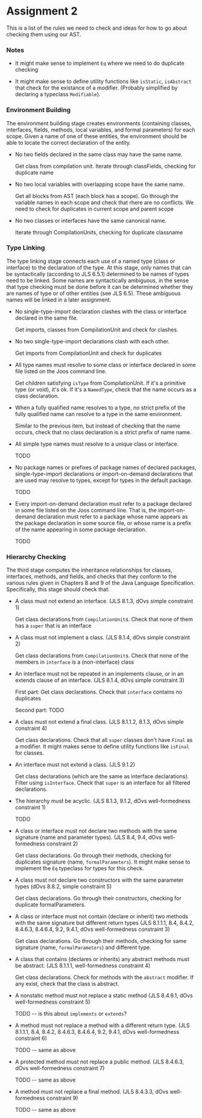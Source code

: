 Assignment 2
============

This is a list of the rules we need to check and ideas for how to go
about checking them using our AST.

### Notes

* It might make sense to implement `Eq` where we need to do duplicate
  checking

* It might make sense to define utility functions like `isStatic`,
  `isAbstract` that check for the existance of a modifier. (Probably
  simplified by declaring a typeclass `Modifiable`).

### Environment Building

 The environment building stage creates environments (containing
 classes, interfaces, fields, methods, local variables, and formal
 parameters) for each scope. Given a name of one of these entities,
 the environment should be able to locate the correct declaration of
 the entity.

* No two fields declared in the same class may have the same name.

  Get class from compilation unit. Iterate through classFields,
  checking for duplicate name

* No two local variables with overlapping scope have the same name.

  Get all blocks from AST (each block has a scope).  Go through the
  variable names in each scope and check that rhere are no
  conflicts. We need to check for duplicates in current scope and
  parent scope

* No two classes or interfaces have the same canonical name.

  Iterate through CompilationUnits, checking for duplicate classname

### Type Linking

 The type linking stage connects each use of a named type (class or
 interface) to the declaration of the type. At this stage, only names
 that can be syntactically (according to JLS 6.5.1) determined to be
 names of types need to be linked. Some names are syntactically
 ambiguous, in the sense that type checking must be done before it can
 be determined whether they are names of type or of other entities
 (see JLS 6.5). These ambiguous names will be linked in a later
 assignment.

* No single-type-import declaration clashes with the class or
  interface declared in the same file.

  Get imports, classes from CompilationUnit and check for clashes.

* No two single-type-import declarations clash with each other.

  Get imports from CompilationUnit and check for duplicates

* All type names must resolve to some class or interface declared in
  some file listed on the Joos command line.

  Get children satisfying `isType` from CompilationUnit. If it's a
  primitive type (or void), it's ok. If it's a `NamedType`, check that
  the name occurs as a class declaration.

* When a fully qualified name resolves to a type, no strict prefix of
  the fully qualified name can resolve to a type in the same
  environment.

  Similar to the previous item, but instead of checking that the name
  occurs, check that no class declaration is a strict prefix of name
  name.

* All simple type names must resolve to a unique class or interface.

  TODO

* No package names or prefixes of package names of declared packages,
  single-type-import declarations or import-on-demand declarations
  that are used may resolve to types, except for types in the default
  package.

  TODO

* Every import-on-demand declaration must refer to a package declared
  in some file listed on the Joos command line. That is, the
  import-on-demand declaration must refer to a package whose name
  appears as the package declaration in some source file, or whose
  name is a prefix of the name appearing in some package declaration.

  TODO

### Hierarchy Checking

The third stage computes the inheritance relationships for classes,
interfaces, methods, and fields, and checks that they conform to the
various rules given in Chapters 8 and 9 of the Java Language
Specification. Specifically, this stage should check that:

* A class must not extend an interface. (JLS 8.1.3, dOvs simple
  constraint 1)

  Get class declarations from `CompilationUnit`s. Check that none of
  them has a `super` that is an interface

* A class must not implement a class. (JLS 8.1.4, dOvs simple
  constraint 2)

  Get class declarations from `CompilationUnit`s. Check that none of
  the members in `interface` is a (non-interface) class


* An interface must not be repeated in an implements clause, or in an
  extends clause of an interface. (JLS 8.1.4, dOvs simple constraint
  3)

  First part: Get class declarations. Check that `interface` contains
  no duplicates

  Second part: TODO

* A class must not extend a final class. (JLS 8.1.1.2, 8.1.3, dOvs
  simple constraint 4)

  Get class declarations. Check that all `super` classes don't have
  `Final` as a modifier. It might makes sense to define utility
  functions like `isFinal` for classes.

* An interface must not extend a class. (JLS 9.1.2)

  Get class declarations (which are the same as interface
  declarations). Filter using `isInterface`. Check that `super` is an
  interface for all filtered declarations.

* The hierarchy must be acyclic. (JLS 8.1.3, 9.1.2, dOvs
  well-formedness constraint 1)

  TODO

* A class or interface must not declare two methods with the same
  signature (name and parameter types). (JLS 8.4, 9.4, dOvs
  well-formedness constraint 2)

  Get class declarations. Go through their methods, checking for
  duplicates signature (name, `formalParameters`). It might make sense
  to implement the `Eq` typeclass for types for this check.

* A class must not declare two constructors with the same parameter
  types (dOvs 8.8.2, simple constraint 5)

  Get class declarations. Go through their constructors, checking for
  duplicate formalParameters.

* A class or interface must not contain (declare or inherit) two
  methods with the same signature but different return types (JLS
  8.1.1.1, 8.4, 8.4.2, 8.4.6.3, 8.4.6.4, 9.2, 9.4.1, dOvs
  well-formedness constraint 3)

  Get class declarations. Go through their methods, checking for
  same signature (name, `formalParameters`) and different type.

* A class that contains (declares or inherits) any abstract methods
  must be abstract. (JLS 8.1.1.1, well-formedness constraint 4)

  Get class declarations. Check for methods with the `abstract`
  modifier. If any exist, check that the class is abstract.

* A nonstatic method must not replace a static method (JLS 8.4.6.1,
  dOvs well-formedness constraint 5)

  TODO -- is this about `implements` or `extends`?

* A method must not replace a method with a different return
  type. (JLS 8.1.1.1, 8.4, 8.4.2, 8.4.6.3, 8.4.6.4, 9.2, 9.4.1, dOvs
  well-formedness constraint 6)

  TODO -- same as above

* A protected method must not replace a public method. (JLS 8.4.6.3,
  dOvs well-formedness constraint 7)


  TODO -- same as above


* A method must not replace a final method. (JLS 8.4.3.3, dOvs
  well-formedness constraint 9)

  TODO -- same as above
